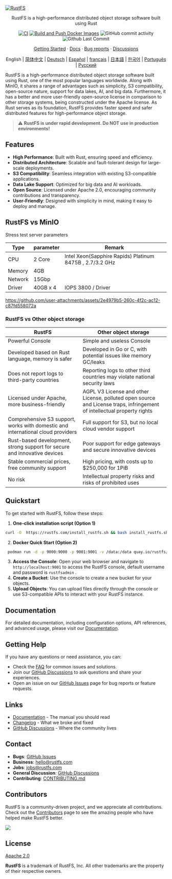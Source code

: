 [![RustFS](https://rustfs.com/images/rustfs-github.png)](https://rustfs.com)


<p align="center">RustFS is a high-performance distributed object storage software built using Rust</p>


<p align="center">
  <a href="https://github.com/rustfs/rustfs/actions/workflows/ci.yml"><img alt="CI" src="https://github.com/rustfs/rustfs/actions/workflows/ci.yml/badge.svg" /></a>
  <a href="https://github.com/rustfs/rustfs/actions/workflows/docker.yml"><img alt="Build and Push Docker Images" src="https://github.com/rustfs/rustfs/actions/workflows/docker.yml/badge.svg" /></a>
  <img alt="GitHub commit activity" src="https://img.shields.io/github/commit-activity/m/rustfs/rustfs"/>
  <img alt="Github Last Commit" src="https://img.shields.io/github/last-commit/rustfs/rustfs"/>
</p>

<p align="center">
  <a href="https://docs.rustfs.com/en/introduction.html">Getting Started</a>
  · <a href="https://docs.rustfs.com/en/">Docs</a>
  · <a href="https://github.com/rustfs/rustfs/issues">Bug reports</a>
  · <a href="https://github.com/rustfs/rustfs/discussions">Discussions</a>
</p>

<p align="center">
English | <a href="https://github.com/rustfs/rustfs/blob/main/README_ZH.md">简体中文</a> | 
  <!-- Keep these links. Translations will automatically update with the README. -->
  <a href="https://readme-i18n.com/rustfs/rustfs?lang=de">Deutsch</a> | 
  <a href="https://readme-i18n.com/rustfs/rustfs?lang=es">Español</a> | 
  <a href="https://readme-i18n.com/rustfs/rustfs?lang=fr">français</a> | 
  <a href="https://readme-i18n.com/rustfs/rustfs?lang=ja">日本語</a> | 
  <a href="https://readme-i18n.com/rustfs/rustfs?lang=ko">한국어</a> | 
  <a href="https://readme-i18n.com/rustfs/rustfs?lang=pt">Português</a> | 
  <a href="https://readme-i18n.com/rustfs/rustfs?lang=ru">Русский</a>
</p>

RustFS is a high-performance distributed object storage software built using Rust, one of the most popular languages worldwide. Along with MinIO, it shares a range of advantages such as simplicity, S3 compatibility, open-source nature, support for data lakes, AI, and big data. Furthermore, it has a better and more user-friendly open-source license in comparison to other storage systems, being constructed under the Apache license. As Rust serves as its foundation, RustFS provides faster speed and safer distributed features for high-performance object storage.


> ⚠️ **RustFS is under rapid development. Do NOT use in production environments!**

## Features

- **High Performance**: Built with Rust, ensuring speed and efficiency.
- **Distributed Architecture**: Scalable and fault-tolerant design for large-scale deployments.
- **S3 Compatibility**: Seamless integration with existing S3-compatible applications.
- **Data Lake Support**: Optimized for big data and AI workloads.
- **Open Source**: Licensed under Apache 2.0, encouraging community contributions and transparency.
- **User-Friendly**: Designed with simplicity in mind, making it easy to deploy and manage.

## RustFS vs MinIO

Stress test server parameters

|  Type  |  parameter   | Remark |
| - | - | - |
|CPU | 2 Core | Intel Xeon(Sapphire Rapids) Platinum 8475B , 2.7/3.2 GHz|   |
|Memory| 4GB |     |
|Network | 15Gbp |      |
|Driver  | 40GB x 4 |   IOPS 3800 / Driver |

<https://github.com/user-attachments/assets/2e4979b5-260c-4f2c-ac12-c87fd558072a>

### RustFS vs Other object storage

| RustFS | Other object storage|
| - | - |
| Powerful Console | Simple and useless Console |
| Developed based on Rust language, memory is safer | Developed in Go or C, with potential issues like memory GC/leaks |
| Does not report logs to third-party countries  | Reporting logs to other third countries may violate national security laws |
| Licensed under Apache, more business-friendly  | AGPL V3 License and other License, polluted open source and License traps, infringement of intellectual property rights |
| Comprehensive S3 support, works with domestic and international cloud providers  | Full support for S3, but no local cloud vendor support |
| Rust-based development, strong support for secure and innovative devices  | Poor support for edge gateways and secure innovative devices|
| Stable commercial prices, free community support | High pricing, with costs up to $250,000 for 1PiB |
| No risk | Intellectual property risks and risks of prohibited uses |

## Quickstart

To get started with RustFS, follow these steps:

1.  **One-click installation script (Option 1)​​**

   ```bash
   curl -O  https://rustfs.com/install_rustfs.sh && bash install_rustfs.sh
   ```

2. **Docker Quick Start (Option 2)​​**

  ```bash
   podman run -d -p 9000:9000 -p 9001:9001 -v /data:/data quay.io/rustfs/rustfs
   ```


3. **Access the Console**: Open your web browser and navigate to `http://localhost:9001` to access the RustFS console, default username and password is `rustfsadmin` .
4. **Create a Bucket**: Use the console to create a new bucket for your objects.
5. **Upload Objects**: You can upload files directly through the console or use S3-compatible APIs to interact with your RustFS instance.

## Documentation

For detailed documentation, including configuration options, API references, and advanced usage, please visit our [Documentation](https://docs.rustfs.com).

## Getting Help

If you have any questions or need assistance, you can:

- Check the [FAQ](https://github.com/rustfs/rustfs/discussions/categories/q-a) for common issues and solutions.
- Join our [GitHub Discussions](https://github.com/rustfs/rustfs/discussions) to ask questions and share your experiences.
- Open an issue on our [GitHub Issues](https://github.com/rustfs/rustfs/issues) page for bug reports or feature requests.

## Links

- [Documentation](https://docs.rustfs.com) - The manual you should read
- [Changelog](https://github.com/rustfs/rustfs/releases) - What we broke and fixed
- [GitHub Discussions](https://github.com/rustfs/rustfs/discussions) - Where the community lives

## Contact

- **Bugs**: [GitHub Issues](https://github.com/rustfs/rustfs/issues)
- **Business**: <hello@rustfs.com>
- **Jobs**: <jobs@rustfs.com>
- **General Discussion**: [GitHub Discussions](https://github.com/rustfs/rustfs/discussions)
- **Contributing**: [CONTRIBUTING.md](CONTRIBUTING.md)

## Contributors

RustFS is a community-driven project, and we appreciate all contributions. Check out the [Contributors](https://github.com/rustfs/rustfs/graphs/contributors) page to see the amazing people who have helped make RustFS better.

<a href="https://github.com/rustfs/rustfs/graphs/contributors">
  <img src="https://opencollective.com/rustfs/contributors.svg?width=890&limit=500&button=false" />
</a>

## License

[Apache 2.0](https://opensource.org/licenses/Apache-2.0)

**RustFS** is a trademark of RustFS, Inc. All other trademarks are the property of their respective owners.

